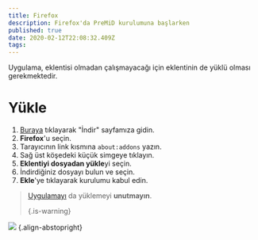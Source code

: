 ```yaml
---
title: Firefox
description: Firefox'da PreMiD kurulumuna başlarken
published: true
date: 2020-02-12T22:08:32.409Z
tags:
---
```


Uygulama, eklentisi olmadan çalışmayacağı için eklentinin de yüklü olması gerekmektedir.

# Yükle
1. [Buraya](https://premid.app/downloads) tıklayarak "İndir" sayfamıza gidin.
2. **Firefox**'u seçin.
3. Tarayıcının link kısmına `about:addons` yazın.
4. Sağ üst köşedeki küçük simgeye tıklayın.
5. **Eklentiyi dosyadan yükle**yi seçin.
6. İndirdiğiniz dosyayı bulun ve seçin.
7. **Ekle**'ye tıklayarak kurulumu kabul edin.

> [Uygulamayı](/install) da yüklemeyi **unutmayın**. 
> 
> {.is-warning}

![](https://img.icons8.com/color/2x/firefox.png) {.align-abstopright}